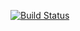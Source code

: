 [![Build Status](https://travis-ci.org/NeilMin/CSE_110_Lab_5.svg?branch=master)](https://travis-ci.org/NeilMin/CSE_110_Lab_5)
